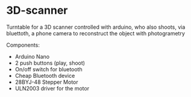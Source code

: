 # 3D-scanner
Turntable for a 3D scanner controlled with arduino, who also shoots, via bluettoth, a phone camera to reconstruct the object with photogrametry

Components:

- Arduino Nano
- 2 push buttons (play, shoot)
- On/off switch for bluetooth
- Cheap Bluetooth device
- 28BYJ-48 Stepper Motor 
- ULN2003 driver for the motor
